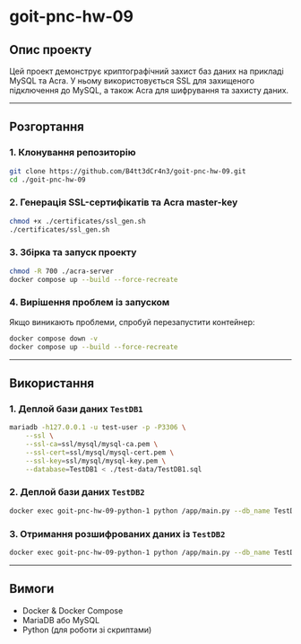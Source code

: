 # goit-pnc-hw-09

## Опис проекту
Цей проект демонструє криптографічний захист баз даних на прикладі MySQL та Acra. У ньому використовується SSL для захищеного підключення до MySQL, а також Acra для шифрування та захисту даних.

---
## Розгортання

### 1. Клонування репозиторію
```sh
git clone https://github.com/B4tt3dCr4n3/goit-pnc-hw-09.git
cd ./goit-pnc-hw-09
```

### 2. Генерація SSL-сертифікатів та Acra master-key
```sh
chmod +x ./certificates/ssl_gen.sh
./certificates/ssl_gen.sh
```

### 3. Збірка та запуск проекту
```sh
chmod -R 700 ./acra-server
docker compose up --build --force-recreate
```

### 4. Вирішення проблем із запуском
Якщо виникають проблеми, спробуй перезапустити контейнер:
```sh
docker compose down -v
docker compose up --build --force-recreate
```

---
## Використання

### 1. Деплой бази даних `TestDB1`
```sh
mariadb -h127.0.0.1 -u test-user -p -P3306 \
    --ssl \
    --ssl-ca=ssl/mysql/mysql-ca.pem \
    --ssl-cert=ssl/mysql/mysql-cert.pem \
    --ssl-key=ssl/mysql/mysql-key.pem \
    --database=TestDB1 < ./test-data/TestDB1.sql
```

### 2. Деплой бази даних `TestDB2`
```sh
docker exec goit-pnc-hw-09-python-1 python /app/main.py --db_name TestDB2 --port 9393 --import_dump /app/test-data/TestDB2.sql
```

### 3. Отримання розшифрованих даних із `TestDB2`
```sh
docker exec goit-pnc-hw-09-python-1 python /app/main.py --db_name TestDB2 --port 9393 --print
```

---
## Вимоги
- Docker & Docker Compose
- MariaDB або MySQL
- Python (для роботи зі скриптами)